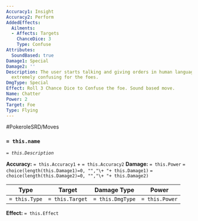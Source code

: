 ```yaml
---
Accuracy1: Insight
Accuracy2: Perform
AddedEffects:
  Ailments:
  - Affects: Targets
    ChanceDice: 3
    Type: Confuse
Attributes:
  SoundBased: true
Damage1: Special
Damage2: ''
Description: The user starts talking and giving orders in human language. It may be
  extremely confusing for the foes.
DmgType: Special
Effect: Roll 3 Chance Dice to Confuse the foe. Sound based move.
Name: Chatter
Power: 2
Target: Foe
Type: Flying
---
```


#PokeroleSRD/Moves

### `= this.name` 
*`= this.Description`*

**Accuracy:** `= this.Accuracy1` + `= this.Accuracy2`
**Damage:** `= this.Power` `= choice(length(this.Damage1)=0, "","\+ "+ this.Damage1)` `= choice(length(this.Damage2)=0, "","\+ "+ this.Damage2)`

| Type          | Target          | Damage Type          | Power          |
| ------------- | --------------- | ---------------- | -------------- |
| `= this.Type` | `= this.Target` | `= this.DmgType` | `= this.Power` | 

**Effect:** `= this.Effect`